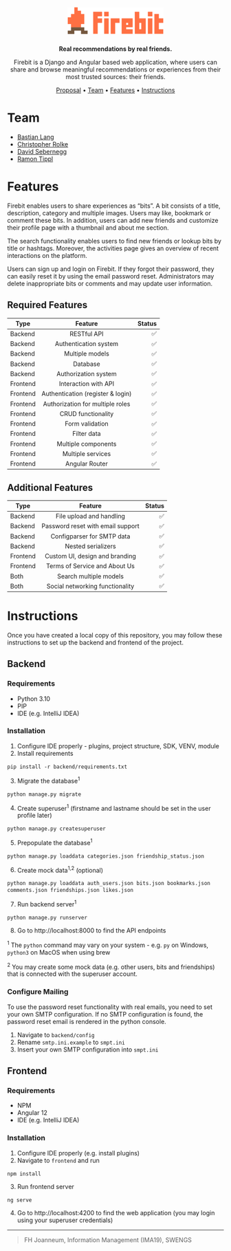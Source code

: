 <h1 align="center">
    <img src="frontend/src/assets/firebit-logo-full.svg" height="62px">
</h1>

<p align="center">
<b>Real recommendations by real friends.</b>
</p>

<p align="center">
Firebit is a Django and Angular based web application, where users can share and browse meaningful recommendations or experiences from their most trusted sources: their friends.
</p>

<p align="center">
  <a href="https://www.dropbox.com/s/2wr57ehgqwck8si/G6_Project_Proposal.pdf?dl=0">Proposal</a> •
  <a href="#team">Team</a> •
  <a href="#features">Features</a> •
  <a href="#instructions">Instructions</a>
</p>

# Team

- <a href="https://github.com/xeeija">Bastian Lang</a>
- <a href="https://github.com/rolkef">Christopher Rolke</a>
- <a href="https://github.com/DavidSeb2020">David Sebernegg</a>
- <a href="https://github.com/ramontip">Ramon Tippl</a></b>


# Features

Firebit enables users to share experiences as “bits”. A bit consists of a title, description, category and multiple images. Users may like, bookmark or comment these bits. In addition, users can add new friends and customize their profile page with a thumbnail and about me section. 

The search functionality enables users to find new friends or lookup bits by title or hashtags. Moreover, the activities page gives an overview of recent interactions on the platform. 

Users can sign up and login on Firebit. If they forgot their password, they can easily reset it by using the email password reset. Administrators may delete inappropriate bits or comments and may update user information.

## Required Features

| Type                  | Feature                           | Status              |
|-----------------------|:---------------------------------:|--------------------:|
| Backend               | RESTful API                       | :white_check_mark:  |
| Backend               | Authentication system             | :white_check_mark:  |
| Backend               | Multiple models                   | :white_check_mark:  |
| Backend               | Database                          | :white_check_mark:  |
| Backend               | Authorization system              | :white_check_mark:  |
| Frontend              | Interaction with API              | :white_check_mark:  |
| Frontend              | Authentication (register & login) | :white_check_mark:  |
| Frontend              | Authorization for multiple roles  | :white_check_mark:  |
| Frontend              | CRUD functionality                | :white_check_mark:  |
| Frontend              | Form validation                   | :white_check_mark:  |
| Frontend              | Filter data                       | :white_check_mark:  |
| Frontend              | Multiple components               | :white_check_mark:  |
| Frontend              | Multiple services                 | :white_check_mark:  |
| Frontend              | Angular Router                    | :white_check_mark:  |

## Additional Features
| Type                  |              Feature              | Status              |
|-----------------------|:---------------------------------:|--------------------:|
| Backend               | File upload and handling          | :white_check_mark:  |
| Backend               | Password reset with email support | :white_check_mark:  |
| Backend               | Configparser for SMTP data        | :white_check_mark:  |
| Backend               | Nested serializers                | :white_check_mark:  |
| Frontend              | Custom UI, design and branding    | :white_check_mark:  |
| Frontend              | Terms of Service and About Us     | :white_check_mark:  |
| Both                  | Search multiple models            | :white_check_mark:  |
| Both                  | Social networking functionality   | :white_check_mark:  |

# Instructions

Once you have created a local copy of this repository, you may follow these instructions to set up the backend and frontend of the project. 

## Backend

### Requirements

- Python 3.10
- PIP
- IDE (e.g. IntelliJ IDEA)

### Installation

1. Configure IDE properly - plugins, project structure, SDK, VENV, module
2. Install requirements
````
pip install -r backend/requirements.txt
````
3. Migrate the database<sup>1</sup>
````
python manage.py migrate
````
4. Create superuser<sup>1</sup> (firstname and lastname should be set in the user profile later)
````
python manage.py createsuperuser
````
5. Prepopulate the database<sup>1</sup>
````
python manage.py loaddata categories.json friendship_status.json
````
6. Create mock data<sup>1,2</sup> (optional)
````
python manage.py loaddata auth_users.json bits.json bookmarks.json comments.json friendships.json likes.json
````
7. Run backend server<sup>1</sup>
````
python manage.py runserver
````
8. Go to http://localhost:8000 to find the API endpoints

<sup>1</sup> The `python` command may vary on your system - e.g. `py` on Windows, `python3` on MacOS when using brew

<sup>2</sup> You may create some mock data (e.g. other users, bits and friendships) that is connected with the superuser account.

### Configure Mailing

To use the password reset functionality with real emails, you need to set your own SMTP configuration. If no SMTP configuration is found, the password reset email is rendered in the python console.
1. Navigate to `backend/config`
2. Rename `smtp.ini.example` to `smpt.ini`
3. Insert your own SMTP configuration into `smpt.ini`


## Frontend

### Requirements

- NPM
- Angular 12
- IDE (e.g. IntelliJ IDEA)

### Installation

1. Configure IDE properly (e.g. install plugins)
2. Navigate to `frontend` and run
```` 
npm install
````
3. Run frontend server
````
ng serve
````
4. Go to http://localhost:4200 to find the web application (you may login using your superuser credentials)

---
> FH Joanneum, Information Management (IMA19), SWENGS